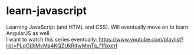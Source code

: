 # learn-javascript
Learning JavaScript (and HTML and CSS). Will eventually move on to learn AngularJS as well.  
I want to watch this series eventually: https://www.youtube.com/playlist?list=PLqGj3iMvMa4KQZUkRjfwMmTq_f1fbxerI  
